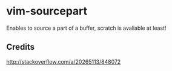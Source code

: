 # vim-sourcepart

Enables to source a part of a buffer, scratch is avaliable at least!

## Credits

http://stackoverflow.com/a/20265113/848072
